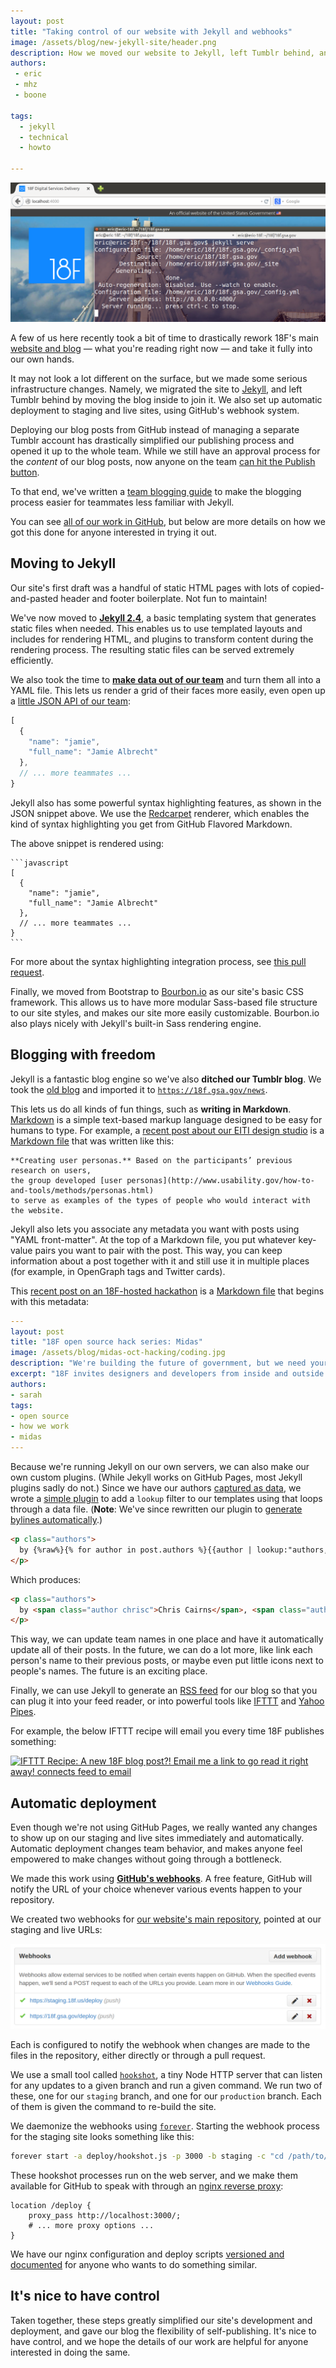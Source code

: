 ```yaml
---
layout: post
title: "Taking control of our website with Jekyll and webhooks"
image: /assets/blog/new-jekyll-site/header.png
description: How we moved our website to Jekyll, left Tumblr behind, and set up automatic deployment with webhooks.
authors:
 - eric
 - mhz
 - boone

tags:
  - jekyll
  - technical
  - howto

---
```

[![Our website running with Jekyll](/assets/blog/new-jekyll-site/header.png)](https://github.com/18F/18f.gsa.gov/pull/235)

A few of us here recently took a bit of time to drastically rework 18F's main [website and blog](https://18f.gsa.gov) &mdash; what you're reading right now &mdash; and take it fully into our own hands.

It may not look a lot different on the surface, but we made some serious infrastructure changes. Namely, we migrated the site to [Jekyll](http://jekyllrb.com/), and left Tumblr behind by moving the blog inside to join it. We also set up automatic deployment to staging and live sites, using GitHub's webhook system.

<!-- more -->

Deploying our blog posts from GitHub instead of managing a separate Tumblr account has drastically simplified our publishing process and opened it up to the whole team. While we still have an approval process for the _content_ of our blog posts, now anyone on the team [can hit the Publish button](https://github.com/18F/18f.gsa.gov/pull/314).

To that end, we've written a [team blogging
guide](https://github.com/18F/18f.gsa.gov/blob/staging/_posts/README.md)
to make the blogging process easier for teammates less familiar with
Jekyll.

You can see [all of our work in GitHub](https://github.com/18F/18f.gsa.gov/pull/235), but below are more details on how we got this done for anyone interested in trying it out.

## Moving to Jekyll

Our site's first draft was a handful of static HTML pages with lots of copied-and-pasted header and footer boilerplate. Not fun to maintain!

We've now moved to **[Jekyll 2.4](http://jekyllrb.com/)**, a basic templating system that generates static files when needed. This enables us to use templated layouts and includes for rendering HTML, and plugins to transform content during the rendering process. The resulting static files can be served extremely efficiently.

We also took the time to **[make data out of our team](https://github.com/18F/18f.gsa.gov/blob/staging/_data/team.yml)** and turn them all into a YAML file. This lets us render a grid of their faces more easily, even open up a [little JSON API of our team](/api/data/team.json):

```javascript
[
  {
    "name": "jamie",
    "full_name": "Jamie Albrecht"
  },
  // ... more teammates ...
}
```

Jekyll also has some powerful syntax highlighting features, as shown in the JSON snippet above. We use the [Redcarpet](https://github.com/vmg/redcarpet) renderer, which enables the kind of syntax highlighting you get from GitHub Flavored Markdown.

The above snippet is rendered using:

    ```javascript
    [
      {
        "name": "jamie",
        "full_name": "Jamie Albrecht"
      },
      // ... more teammates ...
    }
    ```

For more about the syntax highlighting integration process, see [this pull request](https://github.com/18F/18f.gsa.gov/pull/327).

Finally, we moved from Bootstrap to [Bourbon.io](http://bourbon.io/) as our site's basic CSS framework. This allows us to have more modular Sass-based file structure to our site styles, and makes our site more easily customizable. Bourbon.io also plays nicely with Jekyll's built-in Sass rendering engine.

## Blogging with freedom

Jekyll is a fantastic blog engine so we've also **ditched our Tumblr blog**. We took the [old blog](http://18fblog.tumblr.com) and imported it to [`https://18f.gsa.gov/news`](18f.gsa.gov/news).

This lets us do all kinds of fun things, such as **writing in Markdown**. [Markdown](http://daringfireball.net/projects/markdown/syntax) is a simple text-based markup language designed to be easy for humans to type. For example, a [recent post about our EITI design studio](https://18f.gsa.gov/2014/09/25/design-studio-onrr/) is a [Markdown file](https://raw.githubusercontent.com/18F/18f.gsa.gov/staging/_posts/2014-09-25-design-studio-onrr.md) that was written like this:

```
**Creating user personas.** Based on the participants’ previous research on users,
the group developed [user personas](http://www.usability.gov/how-to-and-tools/methods/personas.html)
to serve as examples of the types of people who would interact with the website.
```

Jekyll also lets you associate any metadata you want with posts using "YAML front-matter". At the top of a Markdown file, you put whatever key-value pairs you want to pair with the post. This way, you can keep information about a post together with it and still use it in multiple places (for example, in OpenGraph tags and Twitter cards).

This [recent post on an 18F-hosted hackathon](https://18f.gsa.gov/2014/10/01/open-source-hack-series-midas/) is a [Markdown file](https://raw.githubusercontent.com/18F/18f.gsa.gov/staging/_posts/2014-10-01-open-source-hack-series-midas.md) that begins with this metadata:

```yaml
---
layout: post
title: "18F open source hack series: Midas"
image: /assets/blog/midas-oct-hacking/coding.jpg
description: "We're building the future of government, but we need your help! Join us for a session of coding or UX design. Feel free to come for the afternoon or evening session or both! You can work solo, in pairs or groups that will form when we get there."
excerpt: "18F invites designers and developers from inside and outside of government to join us for a flurry of coding and sketching.  Midas is an open source project in active development by 18F, Health and Human Services (HHS) IDEA Lab and the State Department.  A small cross-agency team, dedicated to launching this product to empower passionate civil servants and aspiring diplomats all over the world."
authors:
- sarah
tags:
- open source
- how we work
- midas
---
```

Because we're running Jekyll on our own servers, we can also make our own custom plugins. (While Jekyll works on GitHub Pages, most Jekyll plugins sadly do not.) Since we have our authors [captured as data](https://github.com/18F/18f.gsa.gov/blob/staging/_data/authors.yml), we wrote a [simple plugin](https://github.com/18F/18f.gsa.gov/blob/staging/_plugins/author.rb) to add a `lookup` filter to our templates using that loops through a data file. (**Note**: We've since rewritten our plugin to [generate bylines automatically](https://github.com/18F/18f.gsa.gov/issues/633).)

```html
<p class="authors">
  by {%raw%}{% for author in post.authors %}{{author | lookup:"authors, full_name"}}{% unless forloop.last %}, {%endunless%}{% endfor %}{%endraw%}
</p>
```

Which produces:

```html
<p class="authors">
  by <span class="author chrisc">Chris Cairns</span>, <span class="author mhz">Michelle Hertzfeld</span>, and <span class="author nick">Nick Bristow</span>
</p>
```

This way, we can update team names in one place and have it automatically update all of their posts. In the future, we can do a lot more, like link each person's name to their previous posts, or maybe even put little icons next to people's names. The future is an exciting place.

Finally, we can use Jekyll to generate an [RSS feed](https://18f.gsa.gov/feed/) for our blog so that you can plug it into your feed reader, or into powerful tools like [IFTTT](https://ifttt.com/) and [Yahoo Pipes](http://pipes.yahoo.com/pipes/).

For example, the below IFTTT recipe will email you every time 18F publishes something:

<a href="https://ifttt.com/view_embed_recipe/214709-a-new-18f-blog-post-email-me-a-link-to-go-read-it-right-away" target = "_blank" class="embed_recipe embed_recipe-l_63" id= "embed_recipe-214709"><img src= 'https://ifttt.com/recipe_embed_img/214709' alt="IFTTT Recipe: A new 18F blog post?! Email me a link to go read it right away! connects feed to email" width="370px" style="max-width:100%"/></a><script async type="text/javascript" src= "https://ifttt.com/assets/embed_recipe.js"></script>

## Automatic deployment

Even though we're not using GitHub Pages, we really wanted any changes to show up on our staging and live sites immediately and automatically. Automatic deployment changes team behavior, and makes anyone feel empowered to make changes without going through a bottleneck.

We made this work using **[GitHub's webhooks](https://github.com/blog/1778-webhooks-level-up)**. A free feature, GitHub will notify the URL of your choice whenever various events happen to your repository.

We created two webhooks for [our website's main repository](https://github.com/18f/18f.gsa.gov), pointed at our staging and live URLs:

![18F site webhooks](/assets/blog/new-jekyll-site/webhooks.png)

Each is configured to notify the webhook when changes are made to the files in the repository, either directly or through a pull request.

We use a small tool called [`hookshot`](https://github.com/coreh/hookshot), a tiny Node HTTP server that can listen for any updates to a given branch and run a given command. We run two of these, one for our `staging` branch, and one for our `production` branch.  Each of them is given the command to re-build the site.

We daemonize the webhooks using [`forever`](https://github.com/nodejitsu/forever). Starting the webhook process for the staging site looks something like this:

```bash
forever start -a deploy/hookshot.js -p 3000 -b staging -c "cd /path/to/18f.gsa.gov && git pull && jekyll build"
```

These hookshot processes run on the web server, and we make them available for GitHub to speak with through an [nginx reverse proxy](https://github.com/18F/18f.gsa.gov/blob/b8069877ccaf1d7d0c78177dc862100b9d6e5b31/deploy/18f-site.conf#L37-L52):

```nginx
location /deploy {
    proxy_pass http://localhost:3000/;
    # ... more proxy options ...
}
```

We have our nginx configuration and deploy scripts [versioned and documented](https://github.com/18F/18f.gsa.gov/blob/staging/deploy) for anyone who wants to do something similar.

## It's nice to have control

Taken together, these steps greatly simplified our site's development and deployment, and gave our blog the flexibility of self-publishing. It's nice to have control, and we hope the details of our work are helpful for anyone interested in doing the same.
